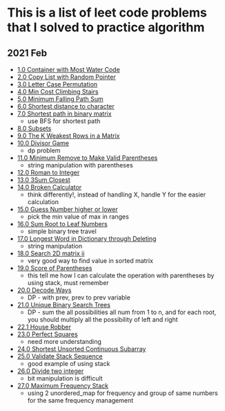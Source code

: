 # This is a list of leet code problems that I solved to practice algorithm

## 2021 Feb
* [1.0 Container with Most Water Code](./Container%20With%20Most%20Water.cpp)
* [2.0 Copy List with Random Pointer](./Copy%20List%20with%20Random%20Pointer.cpp)
* [3.0 Letter Case Permutation](./Letter%20Case%20Permutation.cpp)
* [4.0 Min Cost Climbing Stairs](./Min%20Cost%20Climbing%20Stairs.cpp)
* [5.0 Minimum Falling Path Sum](./Minimum%20Falling%20Path%20Sum.cpp)
* [6.0 Shortest distance to character](./Shortest%20distance%20to%20character.cpp)
* [7.0 Shortest path in binary matrix](./Shortest%20path%20in%20binary%20matrix.cpp)
  * use BFS for shortest path
* [8.0 Subsets](./Subsets.cpp)
* [9.0 The K Weakest Rows in a Matrix](./The%20K%20Weakest%20Rows%20in%20a%20Matrix.cpp)
* [10.0 Divisor Game](./Divisor%20Game.cpp)
  * dp problem
* [11.0 Minimum Remove to Make Valid Parentheses](./Minimum%20Remove%20to%20Make%20Valid%20Parentheses.cpp)
  * string manipulation with parentheses 
* [12.0 Roman to Integer](./Roman%20to%20Integer.cpp)
* [13.0 3Sum Closest](./3Sum%20Closest.cpp)
* [14.0 Broken Calculator](./Broken%20Calculator.cpp)
  * think differently!, instead of handling X, handle Y for the easier calculation
* [15.0 Guess Number higher or lower](./Guess%20Number%20Higer%20or%20Lower%20ii.cpp)
  * pick the min value of max in ranges  
* [16.0 Sum Root to Leaf Numbers](./Sum%20Root%20to%20Leaf%20numbers.cpp)
  * simple binary tree travel
* [17.0 Longest Word in Dictionary through Deleting](./Longest%20Word%20in%20Dictionary%20through%20Deleting.cpp)
  * string manipulation
* [18.0 Search 2D matrix ii](.//Search%20a%202D%20Matrix%20II.cpp)
  * very good way to find value in sorted matrix
* [19.0 Score of Parentheses](./Score%20of%20Parentheses.cpp)
  * this tell me how I can calculate the operation with parentheses by using stack, must remember
* [20.0 Decode Ways](./Decode%20Ways.cpp)
  * DP - with prev, prev to prev variable 
* [21.0 Unique Binary Search Trees](./Unique%20Binary%20Search%20Trees.cpp)
  * DP - sum the all possibilities all num from 1 to n, and for each root, you should multiply all the possibility of left and right
* [22.1 House Robber](./House%20Robber.cpp)
* [23.0 Perfect Squares](./Perfect%20Square.cpp)
  * need more understanding
* [24.0 Shortest Unsorted Continuous Subarray](./Shortest%20Unsorted%20Continuous%20Subarray.cpp)
* [25.0 Validate Stack Sequence](./Validate%20Stack%20Sequences.cpp)
  * good example of using stack
* [26.0 Divide two integer](./Divide%20two%20integer.cpp)
  * bit manipulation is difficult
* [27.0 Maximum Frequency Stack](./Maximum%20Frequency%20Stack.cpp)
  * using 2 unordered_map for frequency and group of same numbers for the same frequency management







